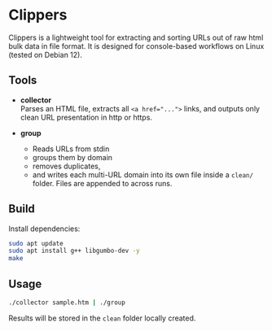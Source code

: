 # Clippers

Clippers is a lightweight tool for extracting and sorting URLs out of raw html bulk data in file format.
It is designed for console-based workflows on Linux (tested on Debian 12).

## Tools

- **collector**  
  Parses an HTML file, extracts all `<a href="...">` links, and outputs only clean URL presentation in http or https.

- **group**  
  - Reads URLs from stdin
  - groups them by domain
  - removes duplicates, 
  - and writes each multi-URL domain into its own file
    inside a `clean/` folder. Files are appended to across runs.


## Build
Install dependencies:
```bash
sudo apt update
sudo apt install g++ libgumbo-dev -y
make
```
## Usage
```bash
./collector sample.htm | ./group
```

Results will be stored in the `clean` folder locally created.
